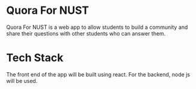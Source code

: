 # Quora For NUST
Quora For NUST is a web app to allow students to build a community and share their questions with other students who can answer them.
# Tech Stack
The front end of the app will be built using react. For the backend, node js will be used.